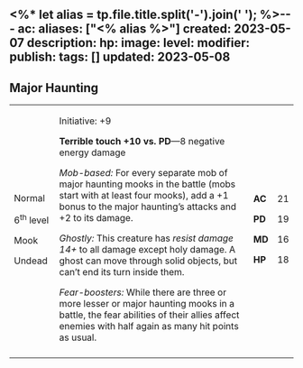 <%* let alias = tp.file.title.split('-').join(' '); %>---
ac: 
aliases: ["<% alias %>"]
created: 2023-05-07
description: 
hp: 
image: 
level: 
modifier: 
publish: 
tags: []
updated: 2023-05-08
---

## Major Haunting

<table>
<colgroup>
<col style="width: 16%" />
<col style="width: 72%" />
<col style="width: 5%" />
<col style="width: 5%" />
</colgroup>
<tbody>
<tr class="odd">
<td><p>Normal</p>
<p>6<sup>th</sup> level</p>
<p>Mook</p>
<p>Undead</p></td>
<td><p>Initiative: +9</p>
<p><strong>Terrible touch +10 vs. PD</strong>—8 negative energy
damage</p>
<p><em>Mob-based:</em> For every separate mob of major haunting mooks in
the battle (mobs start with at least four mooks), add a +1 bonus to the
major haunting’s attacks and +2 to its damage.</p>
<p><em>Ghostly:</em> This creature has <em>resist damage 14+</em> to all
damage except holy damage. A ghost can move through solid objects, but
can’t end its turn inside them.</p>
<p><em>Fear-boosters:</em> While there are three or more lesser or major
haunting mooks in a battle, the fear abilities of their allies affect
enemies with half again as many hit points as usual.</p></td>
<td><p><strong>AC</strong></p>
<p><strong>PD</strong></p>
<p><strong>MD</strong></p>
<p><strong>HP</strong></p></td>
<td><p>21</p>
<p>19</p>
<p>16</p>
<p>18</p></td>
</tr>
<tr class="even">
<td></td>
<td></td>
<td></td>
<td></td>
</tr>
</tbody>
</table>
